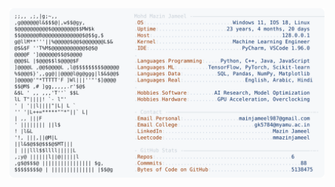 <picture>
  <source srcset="https://raw.githubusercontent.com/mmazinjameel/mmazinjameel/main/dark_mode.svg?v=1742911818" media="(prefers-color-scheme: dark)">
  <img src="https://raw.githubusercontent.com/mmazinjameel/mmazinjameel/main/light_mode.svg?v=1742911818">
</picture>
